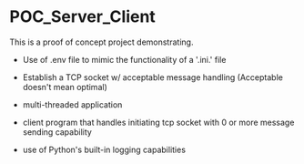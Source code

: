 # POC_Server_Client
This is a proof of concept project demonstrating.
- Use of .env file to mimic the functionality of a '.ini.' file

- Establish a TCP socket w/ acceptable message handling (Acceptable doesn't mean optimal)

- multi-threaded application

- client program that handles initiating tcp socket with 0 or more message sending capability

- use of Python's built-in logging capabilities

